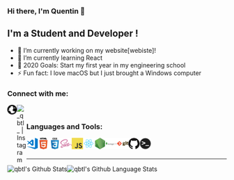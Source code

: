 ### Hi there, I'm Quentin 👋

## I'm a Student and Developer !
- 🔭 I’m currently working on my website[webiste]!
- 🌱 I’m currently learning React
- 🥅 2020 Goals: Start my first year in my engineering school
- ⚡ Fun fact: I love macOS but I just brought a Windows computer

### Connect with me:

[<img align="left" alt="quentinboitel.netlify.app" width="22px" src="https://raw.githubusercontent.com/iconic/open-iconic/master/svg/globe.svg" />][website]
[<img align="left" alt="_qbtl_ | Instagram" width="22px" src="https://cdn.jsdelivr.net/npm/simple-icons@v3/icons/instagram.svg" />][instagram]

<br />

### Languages and Tools:

[<img align="left" alt="Visual Studio Code" width="26px" src="https://raw.githubusercontent.com/github/explore/80688e429a7d4ef2fca1e82350fe8e3517d3494d/topics/visual-studio-code/visual-studio-code.png" />][vs-code]
[<img align="left" alt="HTML5" width="26px" src="https://raw.githubusercontent.com/github/explore/80688e429a7d4ef2fca1e82350fe8e3517d3494d/topics/html/html.png" />][html5]
[<img align="left" alt="CSS3" width="26px" src="https://raw.githubusercontent.com/github/explore/80688e429a7d4ef2fca1e82350fe8e3517d3494d/topics/css/css.png" />][css3]
[<img align="left" alt="Sass" width="26px" src="https://raw.githubusercontent.com/github/explore/80688e429a7d4ef2fca1e82350fe8e3517d3494d/topics/sass/sass.png" />][sass]
[<img align="left" alt="JavaScript" width="26px" src="https://raw.githubusercontent.com/github/explore/80688e429a7d4ef2fca1e82350fe8e3517d3494d/topics/javascript/javascript.png" />][js]
[<img align="left" alt="React" width="26px" src="https://raw.githubusercontent.com/github/explore/80688e429a7d4ef2fca1e82350fe8e3517d3494d/topics/react/react.png" />][react]
[<img align="left" alt="Node.js" width="26px" src="https://raw.githubusercontent.com/github/explore/80688e429a7d4ef2fca1e82350fe8e3517d3494d/topics/nodejs/nodejs.png" />][node]
[<img align="left" alt="MongoDB" width="26px" src="https://raw.githubusercontent.com/github/explore/80688e429a7d4ef2fca1e82350fe8e3517d3494d/topics/mongodb/mongodb.png" />][mongo]
[<img align="left" alt="Git" width="26px" src="https://raw.githubusercontent.com/github/explore/80688e429a7d4ef2fca1e82350fe8e3517d3494d/topics/git/git.png" />][git]
[<img align="left" alt="GitHub" width="26px" src="https://raw.githubusercontent.com/github/explore/78df643247d429f6cc873026c0622819ad797942/topics/github/github.png" />][github]
[<img align="left" alt="Terminal" width="26px" src="https://raw.githubusercontent.com/github/explore/80688e429a7d4ef2fca1e82350fe8e3517d3494d/topics/terminal/terminal.png" />][terminal]

<br />
<br />

---

<img align="left" alt="qbtl's Github Stats" src="https://github-readme-stats.codestackr.vercel.app/api?username=qbtl&show_icons=true&hide_border=true&hide=stars,contribs&include_all_commits=true" />
<img align="left" alt="qbtl's Github Language Stats" src="https://github-readme-stats.vercel.app/api/top-langs/?username=qbtl&layout=compact" />

[website]: https://quentinboitel.netlify.app
[instagram]: https://instagram.com/_qbtl_
[vs-code]: https://code.visualstudio.com
[html5]: https://developer.mozilla.org/en-US/docs/Web/Guide/HTML/HTML5
[github]: https://github.com
[css3]: https://developer.mozilla.org/en-US/docs/Web/CSS
[js]: https://developer.mozilla.org/en-US/docs/Web/JavaScript
[sass]: https://sass-lang.com
[node]: https://nodejs.org/en/
[react]: https://reactjs.org
[terminal]: https://en.wikipedia.org/wiki/Bash_(Unix_shell)
[git]: https://git-scm.com
[mongo]: https://www.mongodb.com
